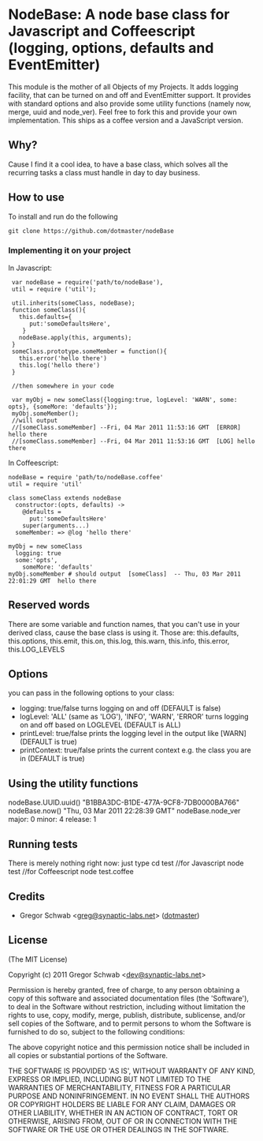 NodeBase: A node base class for Javascript and Coffeescript (logging, options, defaults and EventEmitter)
============================================

This module is the mother of all Objects of my Projects. It adds logging facility, that can be turned on and off and EventEmitter support. It provides with standard options and also provide some utility functions (namely now, merge, uuid and node_ver). Feel free to fork this and provide your own implementation. This ships as a coffee version and a JavaScript version. 

## Why?

Cause I find it a cool idea, to have a base class, which solves all the recurring tasks a class must handle in day to day business.

## How to use

To install and run do the following

	git clone https://github.com/dotmaster/nodeBase

### Implementing it on your project

In Javascript:

     var nodeBase = require('path/to/nodeBase'),
     util = require ('util');
     
     util.inherits(someClass, nodeBase);
     function someClass(){
       this.defaults={
          put:'someDefaultsHere',
        }
       nodeBase.apply(this, arguments);
     }
     someClass.prototype.someMember = function(){
       this.error('hello there')
       this.log('hello there')
     }
 
     //then somewhere in your code
 
     var myObj = new someClass({logging:true, logLevel: 'WARN', some: opts}, {someMore: 'defaults'});
     myObj.someMember(); 
     //will output 
     //[someClass.someMember] --Fri, 04 Mar 2011 11:53:16 GMT  [ERROR] hello there
     //[someClass.someMember] --Fri, 04 Mar 2011 11:53:16 GMT  [LOG] hello there
     

In Coffeescript:

    nodeBase = require 'path/to/nodeBase.coffee'
    util = require 'util'

    class someClass extends nodeBase
      constructor:(opts, defaults) ->
        @defaults =
          put:'someDefaultsHere'
        super(arguments...)
      someMember: => @log 'hello there'
  
    myObj = new someClass 
      logging: true
      some:'opts',
        someMore: 'defaults'
    myObj.someMember # should output  [someClass]  -- Thu, 03 Mar 2011 22:01:29 GMT  hello there
    
## Reserved words

There are some variable and function names, that you can't use in your derived class, cause the base class is using it.
Those are: this.defaults, this.options, this.emit, this.on, this.log, this.warn, this.info, this.error, this.LOG_LEVELS

## Options
you can pass in the following options to your class:

- logging: true/false turns logging on and off (DEFAULT is false)
- logLevel: 'ALL' (same as 'LOG'), 'INFO', 'WARN', 'ERROR' turns logging on and off based on LOGLEVEL (DEFAULT is ALL)
- printLevel: true/false prints the logging level in the output like [WARN]  (DEFAULT is true)
- printContext: true/false prints the current context e.g. the class you are in (DEFAULT is true)

## Using the utility functions
  nodeBase.UUID.uuid()
    "B1BBA3DC-B1DE-477A-9CF8-7DB0000BA766"
  nodeBase.now()
    "Thu, 03 Mar 2011 22:28:39 GMT"
  nodeBase.node_ver
    major: 0
    minor: 4
    release: 1
    
## Running tests

There is merely nothing right now: just type
    cd test
    //for Javascript
    node test
    //for Coffeescript
    node test.coffee

## Credits

- Gregor Schwab &lt;greg@synaptic-labs.net&gt; ([dotmaster](http://github.com/dotmaster))

## License 

(The MIT License)

Copyright (c) 2011 Gregor Schwab &lt;dev@synaptic-labs.net&gt;

Permission is hereby granted, free of charge, to any person obtaining
a copy of this software and associated documentation files (the
'Software'), to deal in the Software without restriction, including
without limitation the rights to use, copy, modify, merge, publish,
distribute, sublicense, and/or sell copies of the Software, and to
permit persons to whom the Software is furnished to do so, subject to
the following conditions:

The above copyright notice and this permission notice shall be
included in all copies or substantial portions of the Software.

THE SOFTWARE IS PROVIDED 'AS IS', WITHOUT WARRANTY OF ANY KIND,
EXPRESS OR IMPLIED, INCLUDING BUT NOT LIMITED TO THE WARRANTIES OF
MERCHANTABILITY, FITNESS FOR A PARTICULAR PURPOSE AND NONINFRINGEMENT.
IN NO EVENT SHALL THE AUTHORS OR COPYRIGHT HOLDERS BE LIABLE FOR ANY
CLAIM, DAMAGES OR OTHER LIABILITY, WHETHER IN AN ACTION OF CONTRACT,
TORT OR OTHERWISE, ARISING FROM, OUT OF OR IN CONNECTION WITH THE
SOFTWARE OR THE USE OR OTHER DEALINGS IN THE SOFTWARE.
